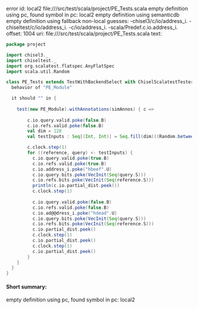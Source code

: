 error id: local2
file://<WORKSPACE>/src/test/scala/project/PE_Tests.scala
empty definition using pc, found symbol in pc: local2
empty definition using semanticdb
empty definition using fallback
non-local guesses:
	 -chisel3/c/io/address_i.
	 -chiseltest/c/io/address_i.
	 -c/io/address_i.
	 -scala/Predef.c.io.address_i.
offset: 1004
uri: file://<WORKSPACE>/src/test/scala/project/PE_Tests.scala
text:
```scala
package project

import chisel3._
import chiseltest._
import org.scalatest.flatspec.AnyFlatSpec
import scala.util.Random

class PE_Tests extends TestWithBackendSelect with ChiselScalatestTester {
  behavior of "PE_Module"

  it should "" in {
    
    test(new PE_Module).withAnnotations(simAnnos) { c =>
      
        c.io.query.valid.poke(false.B)
        c.io.refs.valid.poke(false.B)
        val dim = 128
        val testInputs : Seq[(Int, Int)] = Seq.fill(dim)((Random.between(-10, 11), Random.between(-10, 11)))

        c.clock.step(1)
        for ((reference, query) <- testInputs) {
          c.io.query.valid.poke(true.B)
          c.io.refs.valid.poke(true.B)
          c.io.address_i.poke("hbeef".U)
          c.io.query.bits.poke(VecInit(Seq(query.S)))
          c.io.refs.bits.poke(VecInit(Seq(reference.S)))
          println(c.io.partial_dist.peek())
          c.clock.step(1)
          
          c.io.query.valid.poke(false.B)
          c.io.refs.valid.poke(false.B)
          c.io.ad@@dress_i.poke("hdead".U)
          c.io.query.bits.poke(VecInit(Seq(query.S)))
          c.io.refs.bits.poke(VecInit(Seq(reference.S)))
          c.io.partial_dist.peek()
          c.clock.step(1)
          c.io.partial_dist.peek()
          c.clock.step(1)
          c.io.partial_dist.peek()
        }
    }
  }
}

```


#### Short summary: 

empty definition using pc, found symbol in pc: local2